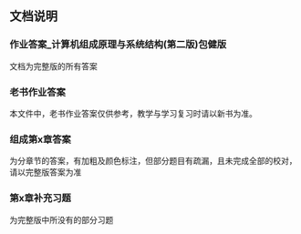 ## 文档说明

### 作业答案_计算机组成原理与系统结构(第二版)包健版

文档为完整版的所有答案

### 老书作业答案

本文件中，老书作业答案仅供参考，教学与学习复习时请以新书为准。

### 组成第x章答案

为分章节的答案，有加粗及颜色标注，但部分题目有疏漏，且未完成全部的校对，请以完整版答案为准

### 第x章补充习题

为完整版中所没有的部分习题

